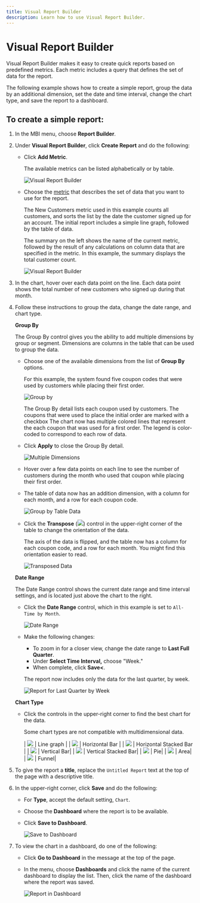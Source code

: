 ```yaml
---
title: Visual Report Builder
description: Learn how to use Visual Report Builder.
---
```

# Visual Report Builder

Visual Report Builder makes it easy to create quick reports based on predefined metrics. Each metric includes a query that defines the set of data for the report.

The following example shows how to create a simple report, group the data by an additional dimension, set the date and time interval, change the chart type, and save the report to a dashboard.

## To create a simple report:

1. In the MBI menu, choose **Report Builder**.

1. Under **Visual Report Builder**, click **Create Report** and do the following:

    * Click **Add Metric**.

        The available metrics can be listed alphabetically or by table.

        ![Visual Report Builder](../../assets/magento-bi-visual-report-builder-add-metric.png)<!--{: .zoom}-->

    * Choose the [metric](../../data-user/reports/ess-manage-data-metrics.md) that describes the set of data that you want to use for the report.

        The New Customers metric used in this example counts all customers, and sorts the list by the date the customer signed up for an account. The initial report includes a simple line graph, followed by the table of data.

        The summary on the left shows the name of the current metric, followed by the result of any calculations on column data that are specified in the metric. In this example, the summary displays the total customer count.

        ![Visual Report Builder](../../assets/magento-bi-report-builder-untitled.png)<!--{: .zoom}-->

1. In the chart, hover over each data point on the line. Each data point shows the total number of new customers who signed up during that month.

1. Follow these instructions to group the data, change the date range, and chart type.

    **Group By**

    The Group By control gives you the ability to add multiple dimensions by group or segment. Dimensions are columns in the table that can be used to group the data.

    * Choose one of the available dimensions from the list of **Group By** options.

        For this example, the system found five coupon codes that were used by customers while placing their first order.

        ![Group by](../../assets/magento-bi-report-builder-group-by-dimensions.png)<!--{: .zoom}-->

        The Group By detail lists each coupon used by customers. The coupons that were used to place the initial order are marked with a checkbox The chart now has multiple colored lines that represent the each coupon that was used for a first order. The legend is color-coded to correspond to each row of data.

    * Click **Apply** to close the Group By detail.

        ![Multiple Dimensions](../../assets/magento-bi-report-builder-group-by-dimension-detail.png)<!--{: .zoom}-->

    * Hover over a few data points on each line to see the number of customers during the month who used that coupon while placing their first order.

    * The table of data now has an addition dimension, with a column for each month, and a row for each coupon code.

        ![Group by Table Data](../../assets/magento-bi-report-builder-group-by-table-data.png)<!--{: .zoom}-->

    * Click the **Transpose** (![](../../assets/magento-bi-btn-transpose.png)) control in the upper-right corner of the table to change the orientation of the data.

        The axis of the data is flipped, and the table now has a column for each coupon code, and a row for each month. You might find this orientation easier to read.

        ![Transposed Data](../../assets/magento-bi-report-builder-group-by-table-data-transposed.png)<!--{: .zoom}-->

    **Date Range**

    The Date Range control shows the current date range and time interval settings, and is located just above the chart to the right.

    * Click the **Date Range** control, which in this example is set to `All-Time by Month`.

        ![Date Range](../../assets/magento-bi-report-builder-date-range.png)<!--{: .zoom}-->

    * Make the following changes:

        * To zoom in for a closer view, change the date range to **Last Full Quarter**.
        * Under **Select Time Interval,** choose "Week."
        * When complete, click **Save<**.

        The report now includes only the data for the last quarter, by week.

        ![Report for Last Quarter by Week](../../assets/magento-bi-report-builder-date-range-quarter-by-week-chart.png)<!--{: .zoom}-->

    **Chart Type**

    * Click the controls in the upper-right corner to find the best chart for the data.

      Some chart types are not compatible with multidimensional data.

      | ![](../../assets/magento-bi-btn-chart-line.png) | Line graph |
      | ![](../../assets/magento-bi-btn-chart-horz-bar.png) | Horizontal Bar |
      | ![](../../assets/magento-bi-btn-chart-horz-stacked-bar.png) | Horizontal Stacked Bar |
      | ![](../../assets/magento-bi-btn-chart-vert-bar.png) | Vertical Bar|
      | ![](../../assets/magento-bi-btn-chart-vert-stacked-bar.png) | Vertical Stacked Bar|
      | ![](../../assets/magento-bi-btn-chart-pie.png) | Pie|
      | ![](../../assets/magento-bi-btn-chart-area.png) | Area|
      | ![](../../assets/magento-bi-btn-chart-funnel.png) | Funnel|

1. To give the report a **title**, replace the `Untitled Report` text at the top of the page with a descriptive title.

1. In the upper-right corner, click **Save** and do the following:

    * For **Type**, accept the default setting, `Chart`.

    * Choose the **Dashboard** where the report is to be available.

    * Click **Save to Dashboard**.

        ![Save to Dashboard](../../assets/magento-bi-report-builder-save-to-dashboard.png)<!--{: .zoom}-->

1. To view the chart in a dashboard, do one of the following:

    * Click **Go to Dashboard** in the message at the top of the page.

    * In the menu, choose **Dashboards** and click the name of the current dashboard to display the list. Then, click the name of the dashboard where the report was saved.

        ![Report in Dashboard](../../assets/magento-bi-report-builder-my-dashboard.png)<!--{: .zoom}-->
